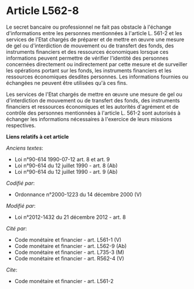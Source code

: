 # Article L562-8

Le secret bancaire ou professionnel ne fait pas obstacle à l'échange d'informations entre les personnes mentionnées à
l'article L. 561-2 et les services de l'Etat chargés de préparer et de mettre en œuvre une mesure de gel ou d'interdiction de
mouvement ou de transfert des fonds, des instruments financiers et des ressources économiques lorsque ces informations
peuvent permettre de vérifier l'identité des personnes concernées directement ou indirectement par cette mesure et de
surveiller les opérations portant sur les fonds, les instruments financiers et les ressources économiques desdites personnes.
Les informations fournies ou échangées ne peuvent être utilisées qu'à ces fins. 

Les services de l'Etat chargés de mettre en œuvre une mesure de gel ou d'interdiction de mouvement ou de transfert des fonds,
des instruments financiers et ressources économiques et les autorités d'agrément et de contrôle des personnes mentionnées à
l'article L. 561-2 sont autorisés à échanger les informations nécessaires à l'exercice de leurs missions respectives.

**Liens relatifs à cet article**

_Anciens textes_:

  - Loi n°90-614 1990-07-12 art. 8 et art. 9
  - Loi n°90-614 du 12 juillet 1990 - art. 8 (Ab)
  - Loi n°90-614 du 12 juillet 1990 - art. 9 (Ab)

_Codifié par_:

  - Ordonnance n°2000-1223 du 14 décembre 2000 (V)

_Modifié par_:

  - Loi n°2012-1432 du 21 décembre 2012 - art. 8

_Cité par_:

  - Code monétaire et financier - art. L561-1 (V)
  - Code monétaire et financier - art. L562-9 (Ab)
  - Code monétaire et financier - art. L735-3 (M)
  - Code monétaire et financier - art. R562-4 (V)

_Cite_:

  - Code monétaire et financier - art. L561-2
